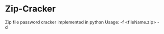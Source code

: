 # Zip-Cracker
Zip file password cracker implemented in python
Usage:
-f <fileName.zip> 
-d <dictionaryFile>
